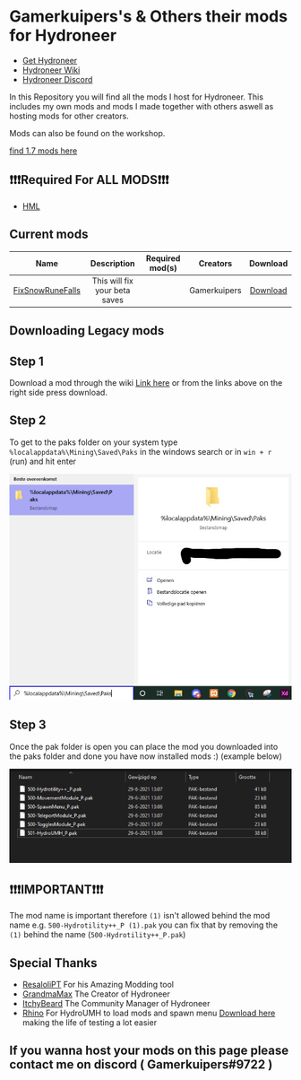 # Gamerkuipers's & Others their mods for Hydroneer

- [Get Hydroneer](https://store.steampowered.com/app/1106840/Hydroneer/)
- [Hydroneer Wiki](https://bridgepour.com/)
- [Hydroneer Discord](https://discord.gg/hydroneer)

In this Repository you will find all the mods I host for Hydroneer. This includes my own mods and mods I made together with others aswell as hosting mods for other creators.

Mods can also be found on the workshop.

[find 1.7 mods here](./1.7-mods.md)

## ❗❗❗Required For **ALL MODS**❗❗❗

- [HML](https://github.com/ResaloliPT/HydroneerReleases/raw/master/Mods/500-HMLoader_P.pak)

## Current mods

Name | Description | Required mod(s) | Creators | Download
:----:|:---------:|:------:|:-----: | :----:
[FixSnowRuneFalls](./FixSnowRuneFalls) | This will fix your beta saves | | Gamerkuipers | [Download](https://github.com/Gamerkuipers/Hydroneer-Modding/raw/main/2.x/500-FixSnowRuneFalls_P.pak)

## Downloading Legacy mods

## **Step 1**

Download a mod through the wiki [Link here](https://bridgepour.com/legacy-mods) or from the links above on the right side press download.

## **Step 2**

To get to the paks folder on your system type `%localappdata%\Mining\Saved\Paks` in the windows search or in `win + r` (run) and hit enter

![Windows_search_ss](./img/Windows_Search.jpg)

## **Step 3**

Once the pak folder is open you can place the mod you downloaded into the paks folder and done you have now installed mods :) (example below)

![Paks_Folder](./img/Paks_Folder.png)

## ❗❗❗**IMPORTANT**❗❗❗

The mod name is important therefore `(1)` isn't allowed behind the mod name e.g. `500-Hydrotility++_P (1).pak` you can fix that by removing the `(1)` behind the name (`500-Hydrotility++_P.pak`)

## Special Thanks

- [ResaloliPT](https://github.com/ResaloliPT/HydroModTool) For his Amazing Modding tool
- [GrandmaMax](https://twitter.com/MaxHayon) The Creator of Hydroneer
- [ItchyBeard](https://twitter.com/ItchyBeardCM) The Community Manager of Hydroneer
- [Rhino](https://github.com/RHlNO/HydroneerModding) For HydroUMH to load mods and spawn menu [Download here](https://github.com/RHlNO/HydroneerModding/raw/main/Release%20Mods/500-SpawnMenu_P.pak) making the life of testing a lot easier

## If you wanna host your mods on this page please contact me on discord ( Gamerkuipers#9722 )
